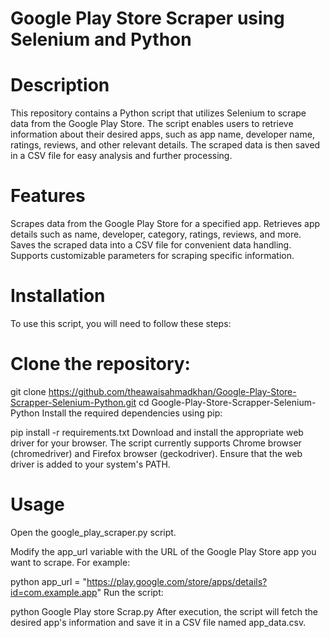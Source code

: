 # Google Play Store Scraper using Selenium and Python
# Description
This repository contains a Python script that utilizes Selenium to scrape data from the Google Play Store. The script enables users to retrieve information about their desired apps, such as app name, developer name, ratings, reviews, and other relevant details. The scraped data is then saved in a CSV file for easy analysis and further processing.

# Features
Scrapes data from the Google Play Store for a specified app.
Retrieves app details such as name, developer, category, ratings, reviews, and more.
Saves the scraped data into a CSV file for convenient data handling.
Supports customizable parameters for scraping specific information.
# Installation
To use this script, you will need to follow these steps:

# Clone the repository:



git clone https://github.com/theawaisahmadkhan/Google-Play-Store-Scrapper-Selenium-Python.git
cd Google-Play-Store-Scrapper-Selenium-Python
Install the required dependencies using pip:



pip install -r requirements.txt
Download and install the appropriate web driver for your browser. The script currently supports Chrome browser (chromedriver) and Firefox browser (geckodriver). Ensure that the web driver is added to your system's PATH.

# Usage
Open the google_play_scraper.py script.

Modify the app_url variable with the URL of the Google Play Store app you want to scrape. For example:

python
app_url = "https://play.google.com/store/apps/details?id=com.example.app"
Run the script:

python Google Play store Scrap.py
After execution, the script will fetch the desired app's information and save it in a CSV file named app_data.csv.
